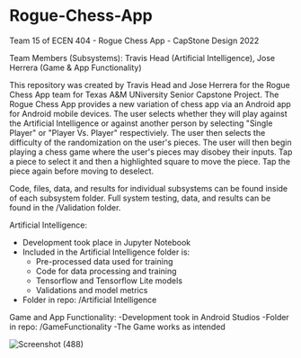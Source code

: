 # Rogue-Chess-App
Team 15 of ECEN 404 - Rogue Chess App - CapStone Design 2022

Team Members (Subsystems):
Travis Head (Artificial Intelligence), Jose Herrera (Game & App Functionality)

This repository was created by Travis Head and Jose Herrera for the Rogue Chess App team for Texas A&M UNiversity Senior Capstone Project. The Rogue Chess App provides a new variation of chess app via an Android app for Android mobile devices. The user selects whether they will play against the Artificial Intelligence or against another person by selecting "Single Player" or "Player Vs. Player" respectiviely. The user then selects the difficulty of the randomization on the user's pieces. The user will then begin playing a chess game where the user's pieces may disobey their inputs. Tap a piece to select it and then a highlighted square to move the piece. Tap the piece again before moving to deselect.

Code, files, data, and results for individual subsystems can be found inside of each subsystem folder. Full system testing, data, and results can be found in the /Validation folder.

Artificial Intelligence:
 - Development took place in Jupyter Notebook
 - Included in the Artificial Intelligence folder is:
    - Pre-processed data used for training
    - Code for data processing and training
    - Tensorflow and Tensorflow Lite models 
    - Validations and model metrics
 - Folder in repo: /Artificial Intelligence

Game and App Functionality:
  -Development took in Android Studios 
  -Folder in repo: /GameFunctionality
  -The Game works as intended 
  
![Screenshot (488)](https://user-images.githubusercontent.com/119454654/204985700-c52cd3f0-1d74-46df-adab-2cf6e1e140e2.png)



